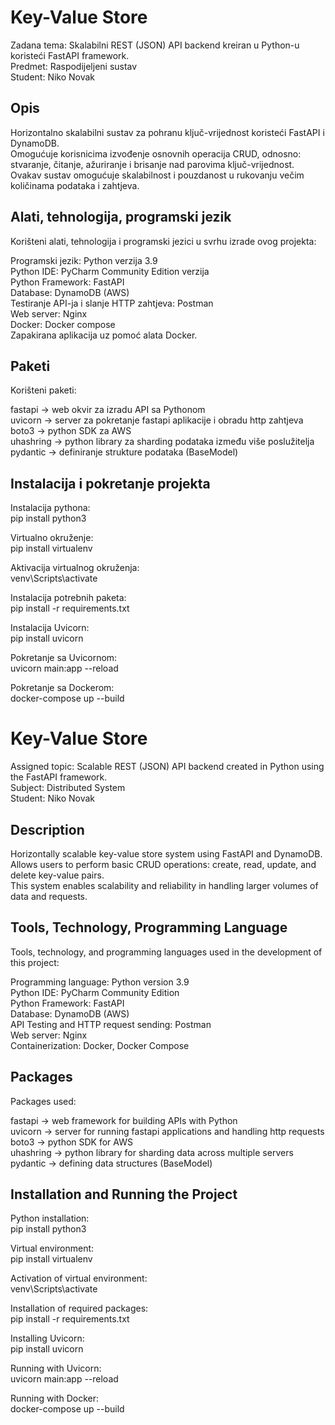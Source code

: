# Key-Value Store

Zadana tema:
Skalabilni REST (JSON) API backend kreiran u Python-u koristeći FastAPI framework. </br>
Predmet: Raspodijeljeni sustav </br>
Student: Niko Novak

## Opis
Horizontalno skalabilni sustav za pohranu ključ-vrijednost koristeći FastAPI i DynamoDB. </br>
Omogućuje korisnicima izvođenje osnovnih operacija CRUD, odnosno: stvaranje, čitanje, ažuriranje i brisanje nad parovima ključ-vrijednost. </br>
Ovakav sustav omogućuje skalabilnost i pouzdanost u rukovanju večim količinama podataka i zahtjeva. </br>

## Alati, tehnologija, programski jezik
Korišteni alati, tehnologija i programski jezici u svrhu izrade ovog projekta: </br>

Programski jezik: Python verzija 3.9 </br>
Python IDE: PyCharm Community Edition verzija</br>
Python Framework: FastAPI</br>
Database: DynamoDB (AWS)</br>
Testiranje API-ja i slanje HTTP zahtjeva: Postman </br>
Web server: Nginx </br>
Docker: Docker compose </br>
Zapakirana aplikacija uz pomoć alata Docker.</br>


## Paketi
Korišteni paketi:</br>

fastapi -> web okvir za izradu API sa Pythonom</br>
uvicorn -> server za pokretanje fastapi aplikacije i obradu http zahtjeva </br>
boto3 -> python SDK za AWS</br>
uhashring -> python library za sharding podataka između više poslužitelja </br>
pydantic -> definiranje strukture podataka (BaseModel) </br>

## Instalacija i pokretanje projekta

Instalacija pythona: </br> pip install python3

Virtualno okruženje: </br> pip install virtualenv

Aktivacija virtualnog okruženja: </br> venv\Scripts\activate

Instalacija potrebnih paketa: </br> pip install -r requirements.txt

Instalacija Uvicorn: </br> pip install uvicorn

Pokretanje sa Uvicornom: </br> uvicorn main:app --reload

Pokretanje sa Dockerom: </br> docker-compose up --build


# Key-Value Store
Assigned topic:
Scalable REST (JSON) API backend created in Python using the FastAPI framework. </br>
Subject: Distributed System</br>
Student: Niko Novak

## Description
Horizontally scalable key-value store system using FastAPI and DynamoDB. </br>
Allows users to perform basic CRUD operations: create, read, update, and delete key-value pairs. </br>
This system enables scalability and reliability in handling larger volumes of data and requests. </br>

## Tools, Technology, Programming Language
Tools, technology, and programming languages used in the development of this project: </br>

Programming language: Python version 3.9 </br>
Python IDE: PyCharm Community Edition </br>
Python Framework: FastAPI </br>
Database: DynamoDB (AWS) </br>
API Testing and HTTP request sending: Postman </br>
Web server: Nginx </br>
Containerization: Docker, Docker Compose </br>

## Packages
Packages used:</br>

fastapi -> web framework for building APIs with Python</br>
uvicorn -> server for running fastapi applications and handling http requests </br>
boto3 -> python SDK for AWS</br>
uhashring -> python library for sharding data across multiple servers </br>
pydantic -> defining data structures (BaseModel) </br>

## Installation and Running the Project
Python installation: </br> pip install python3

Virtual environment: </br> pip install virtualenv

Activation of virtual environment: </br> venv\Scripts\activate

Installation of required packages: </br> pip install -r requirements.txt

Installing Uvicorn: </br> pip install uvicorn

Running with Uvicorn: </br> uvicorn main:app --reload

Running with Docker: </br> docker-compose up --build